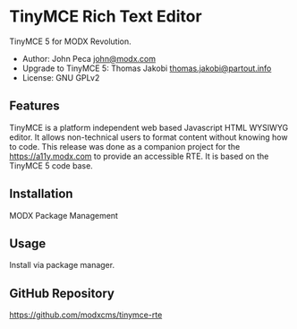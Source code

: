 # TinyMCE Rich Text Editor

TinyMCE 5 for MODX Revolution.

- Author: John Peca <john@modx.com>
- Upgrade to TinyMCE 5: Thomas Jakobi <thomas.jakobi@partout.info>
- License: GNU GPLv2

## Features

TinyMCE is a platform independent web based Javascript HTML WYSIWYG editor. It
allows non-technical users to format content without knowing how to code. This
release was done as a companion project for the https://a11y.modx.com to provide
an accessible RTE. It is based on the TinyMCE 5 code base.

## Installation

MODX Package Management

## Usage

Install via package manager.

## GitHub Repository

https://github.com/modxcms/tinymce-rte

